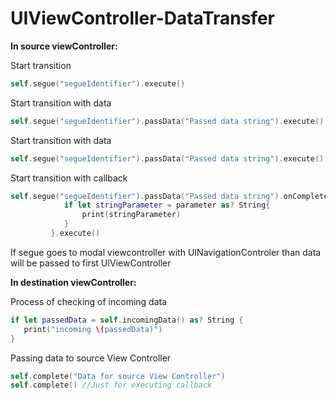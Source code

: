 # UIViewController-DataTransfer

**In source viewController:**

Start transition
```swift
self.segue("segueIdentifier").execute()
```

Start transition with data
```swift
self.segue("segueIdentifier").passData("Passed data string").execute()
```

Start transition with data
```swift
self.segue("segueIdentifier").passData("Passed data string").execute()
```
Start transition with callback
```swift
self.segue("segueIdentifier").passData("Passed data string").onComplete{ parameter in
            if let stringParameter = parameter as? String{
                print(stringParameter)
            }
         }.execute()
```
If segue goes to modal viewcontroller with UINavigationControler than data will be passed to first UIViewController

**In destination viewController:**

Process of checking of incoming data
```swift
if let passedData = self.incomingData() as? String {
   print("incoming \(passedData)")
}
```
Passing data to source View Controller
```swift
self.complete("Data for source View Controller")
self.complete() //Just for executing callback
```
